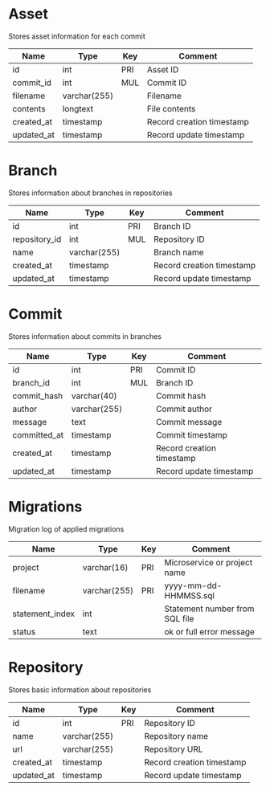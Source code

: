 # Asset

Stores asset information for each commit

| Name       | Type         | Key | Comment                   |
|------------|--------------|-----|---------------------------|
| id         | int          | PRI | Asset ID                  |
| commit_id  | int          | MUL | Commit ID                 |
| filename   | varchar(255) |     | Filename                  |
| contents   | longtext     |     | File contents             |
| created_at | timestamp    |     | Record creation timestamp |
| updated_at | timestamp    |     | Record update timestamp   |

# Branch

Stores information about branches in repositories

| Name          | Type         | Key | Comment                   |
|---------------|--------------|-----|---------------------------|
| id            | int          | PRI | Branch ID                 |
| repository_id | int          | MUL | Repository ID             |
| name          | varchar(255) |     | Branch name               |
| created_at    | timestamp    |     | Record creation timestamp |
| updated_at    | timestamp    |     | Record update timestamp   |

# Commit

Stores information about commits in branches

| Name         | Type         | Key | Comment                   |
|--------------|--------------|-----|---------------------------|
| id           | int          | PRI | Commit ID                 |
| branch_id    | int          | MUL | Branch ID                 |
| commit_hash  | varchar(40)  |     | Commit hash               |
| author       | varchar(255) |     | Commit author             |
| message      | text         |     | Commit message            |
| committed_at | timestamp    |     | Commit timestamp          |
| created_at   | timestamp    |     | Record creation timestamp |
| updated_at   | timestamp    |     | Record update timestamp   |

# Migrations

Migration log of applied migrations

| Name            | Type         | Key | Comment                        |
|-----------------|--------------|-----|--------------------------------|
| project         | varchar(16)  | PRI | Microservice or project name   |
| filename        | varchar(255) | PRI | yyyy-mm-dd-HHMMSS.sql          |
| statement_index | int          |     | Statement number from SQL file |
| status          | text         |     | ok or full error message       |

# Repository

Stores basic information about repositories

| Name       | Type         | Key | Comment                   |
|------------|--------------|-----|---------------------------|
| id         | int          | PRI | Repository ID             |
| name       | varchar(255) |     | Repository name           |
| url        | varchar(255) |     | Repository URL            |
| created_at | timestamp    |     | Record creation timestamp |
| updated_at | timestamp    |     | Record update timestamp   |
